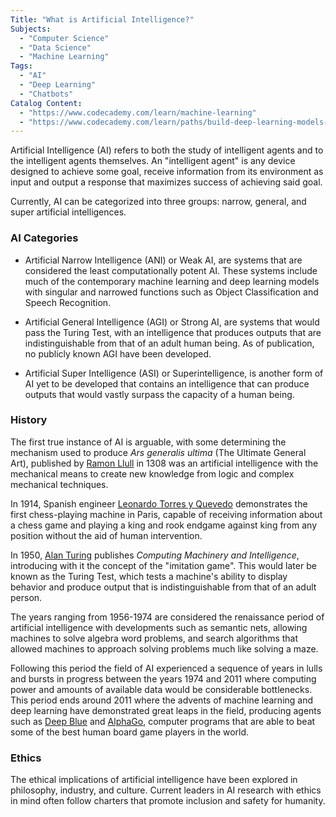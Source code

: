 ```yaml
---
Title: "What is Artificial Intelligence?"
Subjects:
  - "Computer Science"
  - "Data Science"
  - "Machine Learning"
Tags:
  - "AI"
  - "Deep Learning"
  - "Chatbots"
Catalog Content:
  - "https://www.codecademy.com/learn/machine-learning"
  - "https://www.codecademy.com/learn/paths/build-deep-learning-models-with-tensorflow"
---
```


Artificial Intelligence (AI) refers to both the study of intelligent agents and to the intelligent agents themselves. An "intelligent agent" is any device designed to achieve some goal, receive information from its environment as input and output a response that maximizes success of achieving said goal. 

Currently, AI can be categorized into three groups: narrow, general, and super artificial intelligences.

### AI Categories

- Artificial Narrow Intelligence (ANI) or Weak AI, are systems that are considered the least computationally potent AI. These systems include much of the contemporary machine learning and deep learning models with singular and narrowed functions such as Object Classification and Speech Recognition.

- Artificial General Intelligence (AGI) or Strong AI, are systems that would pass the Turing Test, with an intelligence that produces outputs that are indistinguishable from that of an adult human being. As of publication, no publicly known AGI have been developed.

- Artificial Super Intelligence (ASI) or Superintelligence, is another form of AI yet to be developed that contains an intelligence that can produce outputs that would vastly surpass the capacity of a human being.

### History

The first true instance of AI is arguable, with some determining the mechanism used to produce *Ars generalis ultima* (The Ultimate General Art), published by [Ramon Llull](https://en.wikipedia.org/wiki/Ramon_Llull) in 1308 was an artificial intelligence with the mechanical means to create new knowledge from logic and complex mechanical techniques.

In 1914, Spanish engineer [Leonardo Torres y Quevedo](https://en.wikipedia.org/wiki/Leonardo_Torres_y_Quevedo) demonstrates the first chess-playing machine in Paris, capable of receiving information about a chess game and playing a king and rook endgame against king from any position without the aid of human intervention.

In 1950, [Alan Turing](https://en.wikipedia.org/wiki/Alan_Turing) publishes *Computing Machinery and Intelligence*, introducing with it the concept of the "imitation game". This would later be known as the Turing Test, which tests a machine's ability to display behavior and produce output that is indistinguishable from that of an adult person.

The years ranging from 1956-1974 are considered the renaissance period of artificial intelligence with developments such as semantic nets, allowing machines to solve algebra word problems, and search algorithms that allowed machines to approach solving problems much like solving a maze.

Following this period the field of AI experienced a sequence of years in lulls and bursts in progress between the years 1974 and 2011 where computing power and amounts of available data would be considerable bottlenecks. This period ends around 2011 where the advents of machine learning and deep learning have demonstrated great leaps in the field, producing agents such as [Deep Blue](https://en.wikipedia.org/wiki/Deep_Blue_(chess_computer)) and [AlphaGo](https://en.wikipedia.org/wiki/AlphaGo), computer programs that are able to beat some of the best human board game players in the world.

### Ethics

The ethical implications of artificial intelligence have been explored in philosophy, industry, and culture. Current leaders in AI research with ethics in mind often follow charters that promote inclusion and safety for humanity.
